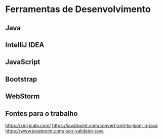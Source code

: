 # Ferramentas de Desenvolvimento

## Java

## IntelliJ IDEA

## JavaScript

## Bootstrap

## WebStorm

## Fontes para o trabalho
https://xml.jcabi.com/
https://javatpoint.com/convert-xml-to-json-in-java
https://www.javatpoint.com/json-validator-java